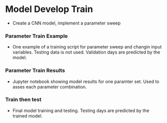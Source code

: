 # Model Develop Train
* Create a CNN model, implement a parameter sweep
### Parameter Train Example
* One example of a training script for parameter sweep and changin input variables. Testing data is not used. Validation days are predicted by the model.
### Parameter Train Results
* Jupyter notebook showing model results for one paramter set. Used to asses each parameter combination.
### Train then test
* Final model training and testing. Testing days are predicted by the trained model. 
